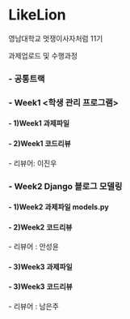 # LikeLion
<!Doctype>
<html>
<head>
</head>

<body>
<p> 영남대학교 멋쟁이사자처럼 11기 </p>
<p> 과제업로드 및 수행과정</p>
<h3> - 공통트랙 <HTML/CSS 실습> </h3>
<h3> - Week1 <학생 관리 프로그램> </h3> 
  <h4> - 1)Week1 과제파일</h4>
  <h4> - 2)Week1 코드리뷰</h4>
  - 리뷰어: 이진우
  <h3> - Week2 Django 블로그 모델링 </h3>
  <h4> - 1)Week2 과제파일 models.py</h4>
  <h4> - 2)Week2 코드리뷰 </h4>
  - 리뷰어 : 안성윤
  <h4> -  3)Week3 과제파일</h4>
  <h4> -  3)Week3 코드리뷰</h4>
  - 리뷰어 : 남은주

</body>

</html>
